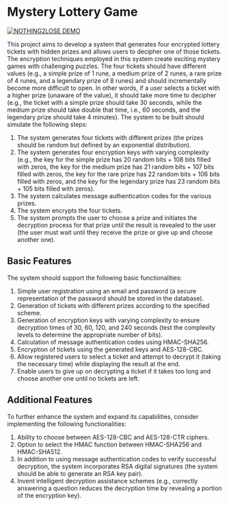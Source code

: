 # Mystery Lottery Game

[![NOTHING2LOSE DEMO](http://img.youtube.com/vi/UfifT17lb00/0.jpg)](https://www.youtube.com/watch?v=UfifT17lb00 "Watch on Youtube")

This project aims to develop a system that generates four encrypted lottery tickets with hidden prizes and allows users to decipher one of those tickets. The encryption techniques employed in this system create exciting mystery games with challenging puzzles. The four tickets should have different values (e.g., a simple prize of 1 rune, a medium prize of 2 runes, a rare prize of 4 runes, and a legendary prize of 8 runes) and should incrementally become more difficult to open. In other words, if a user selects a ticket with a higher prize (unaware of the value), it should take more time to decipher (e.g., the ticket with a simple prize should take 30 seconds, while the medium prize should take double that time, i.e., 60 seconds, and the legendary prize should take 4 minutes). The system to be built should simulate the following steps:

1. The system generates four tickets with different prizes (the prizes should be random but defined by an exponential distribution).
2. The system generates four encryption keys with varying complexity (e.g., the key for the simple prize has 20 random bits + 108 bits filled with zeros, the key for the medium prize has 21 random bits + 107 bits filled with zeros, the key for the rare prize has 22 random bits + 106 bits filled with zeros, and the key for the legendary prize has 23 random bits + 105 bits filled with zeros).
3. The system calculates message authentication codes for the various prizes.
4. The system encrypts the four tickets.
5. The system prompts the user to choose a prize and initiates the decryption process for that prize until the result is revealed to the user (the user must wait until they receive the prize or give up and choose another one).

## Basic Features

The system should support the following basic functionalities:

1. Simple user registration using an email and password (a secure representation of the password should be stored in the database).
2. Generation of tickets with different prizes according to the specified scheme.
3. Generation of encryption keys with varying complexity to ensure decryption times of 30, 60, 120, and 240 seconds (test the complexity levels to determine the appropriate number of bits).
4. Calculation of message authentication codes using HMAC-SHA256.
5. Encryption of tickets using the generated keys and AES-128-CBC.
6. Allow registered users to select a ticket and attempt to decrypt it (taking the necessary time) while displaying the result at the end.
7. Enable users to give up on decrypting a ticket if it takes too long and choose another one until no tickets are left.

## Additional Features

To further enhance the system and expand its capabilities, consider implementing the following functionalities:

1. Ability to choose between AES-128-CBC and AES-128-CTR ciphers.
2. Option to select the HMAC function between HMAC-SHA256 and HMAC-SHA512.
3. In addition to using message authentication codes to verify successful decryption, the system incorporates RSA digital signatures (the system should be able to generate an RSA key pair).
4. Invent intelligent decryption assistance schemes (e.g., correctly answering a question reduces the decryption time by revealing a portion of the encryption key).

